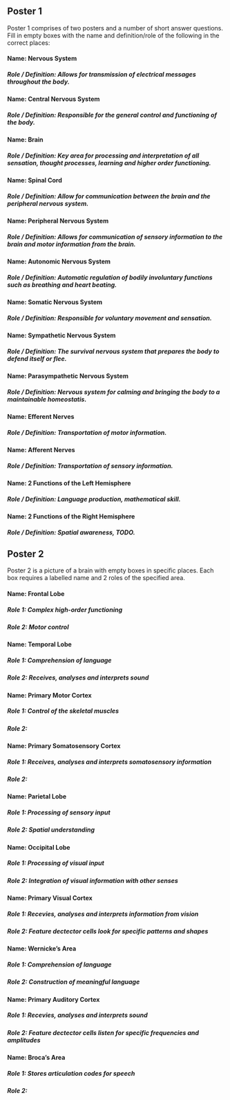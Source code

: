 ## Poster 1

Poster 1 comprises of two posters and a number of short answer questions. Fill in empty boxes with the name and definition/role of the following in the correct places:

#### Name: Nervous System
##### Role / Definition: Allows for transmission of electrical messages throughout the body.

#### Name: Central Nervous System
##### Role / Definition: Responsible for the general control and functioning of the body.

#### Name: Brain
##### Role / Definition: Key area for processing and interpretation of all sensation, thought processes, learning and higher order functioning.

#### Name: Spinal Cord
##### Role / Definition: Allow for communication between the brain and the peripheral nervous system.

#### Name: Peripheral Nervous System
##### Role / Definition: Allows for communication of sensory information to the brain and motor information from the brain.

#### Name: Autonomic Nervous System
##### Role / Definition: Automatic regulation of bodily involuntary functions such as breathing and heart beating.

#### Name: Somatic Nervous System
##### Role / Definition: Responsible for voluntary movement and sensation.

#### Name: Sympathetic Nervous System
##### Role / Definition: The survival nervous system that prepares the body to defend itself or flee.

#### Name: Parasympathetic Nervous System
##### Role / Definition: Nervous system for calming and bringing the body to a maintainable homeostatis.

#### Name: Efferent Nerves
##### Role / Definition: Transportation of motor information.

#### Name: Afferent Nerves
##### Role / Definition: Transportation of sensory information.

#### Name: 2 Functions of the Left Hemisphere
##### Role / Definition: Language production, mathematical skill.

#### Name: 2 Functions of the Right Hemisphere
##### Role / Definition: Spatial awareness, TODO.

## Poster 2

Poster 2 is a picture of a brain with empty boxes in specific places. Each box requires a labelled name and 2 roles of the specified area.

#### Name: Frontal Lobe
##### Role 1: Complex high-order functioning
##### Role 2: Motor control

#### Name: Temporal Lobe
##### Role 1: Comprehension of language
##### Role 2: Receives, analyses and interprets sound

#### Name: Primary Motor Cortex
##### Role 1: Control of the skeletal muscles
##### Role 2: 

#### Name: Primary Somatosensory Cortex
##### Role 1: Receives, analyses and interprets somatosensory information
##### Role 2: 

#### Name: Parietal Lobe
##### Role 1: Processing of sensory input
##### Role 2: Spatial understanding

#### Name: Occipital Lobe
##### Role 1: Processing of visual input
##### Role 2: Integration of visual information with other senses

#### Name: Primary Visual Cortex
##### Role 1: Recevies, analyses and interprets information from vision
##### Role 2: Feature dectector cells look for specific patterns and shapes

#### Name: Wernicke’s Area
##### Role 1: Comprehension of language
##### Role 2: Construction of meaningful language

#### Name: Primary Auditory Cortex
##### Role 1: Recevies, analyses and interprets sound
##### Role 2: Feature dectector cells listen for specific frequencies and amplitudes

#### Name: Broca’s Area
##### Role 1: Stores articulation codes for speech
##### Role 2: 
